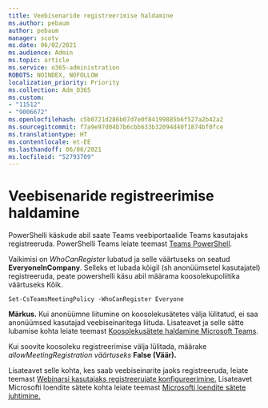 ```yaml
---
title: Veebisenaride registreerimise haldamine
ms.author: pebaum
author: pebaum
manager: scotv
ms.date: 06/02/2021
ms.audience: Admin
ms.topic: article
ms.service: o365-administration
ROBOTS: NOINDEX, NOFOLLOW
localization_priority: Priority
ms.collection: Adm_O365
ms.custom:
- "11512"
- "9006672"
ms.openlocfilehash: c5b0721d286b07d7e0f84199885b6f527a2b42a2
ms.sourcegitcommit: f7a9e97d04b7b6cbb633b32094d40f1874bf0fce
ms.translationtype: HT
ms.contentlocale: et-EE
ms.lasthandoff: 06/06/2021
ms.locfileid: "52793709"
---
```

# <a name="manage-webinar-registration"></a>Veebisenaride registreerimise haldamine

PowerShelli käskude abil saate Teams veebiportaalide Teams kasutajaks registreeruda. PowerShelli Teams leiate teemast [Teams PowerShell](/microsoftteams/teams-powershell-install). 

Vaikimisi on *WhoCanRegister* lubatud ja selle väärtuseks on seatud **EveryoneInCompany**. Selleks et lubada kõigil (sh anonüümsetel kasutajatel) registreeruda, peate powershelli käsu abil määrama koosolekupoliitika väärtuseks Kõik. 

`Set-CsTeamsMeetingPolicy -WhoCanRegister Everyone`

**Märkus.** Kui anonüümne liitumine on koosolekusätetes välja lülitatud, ei saa anonüümsed kasutajad veebiseinaritega liituda. Lisateavet ja selle sätte lubamise kohta leiate teemast [Koosolekusätete haldamine Microsoft Teams](/microsoftteams/meeting-settings-in-teams).

Kui soovite koosoleku registreerimise välja lülitada, määrake *allowMeetingRegistration väärtuseks* **False (Väär).**

Lisateavet selle kohta, kes saab veebiseinarite jaoks registreeruda, leiate teemast [Webinarsi kasutajaks registreerujate konfigureerimine.](/microsoftteams/set-up-webinars?source=docs#configure-who-can-register-for-webinars) Lisateavet Microsofti loendite sätete kohta leiate teemast [Microsofti loendite sätete juhtimine.](/sharepoint/control-lists)
